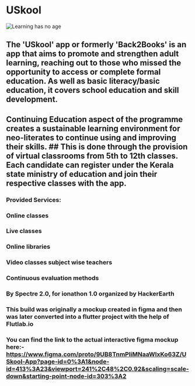 # USkool

![Learning has no age](https://user-images.githubusercontent.com/85440373/160921533-61b5453e-b15f-4683-a0fd-249335c4e83f.png)


## The 'USkool' app or formerly 'Back2Books' is an app that aims to promote and strengthen adult learning, reaching out to those who missed the opportunity to access or complete formal education. As well as basic literacy/basic education, it covers school education and skill development. 
## Continuing Education aspect of the programme creates a sustainable learning environment for neo-literates to continue using and improving their skills. ## This is done through the provision of virtual classrooms from 5th to 12th classes. Each candidate can register under the Kerala state ministry of education and join their respective classes with the app.

### Provided Services:

### Online classes
### Live classes
### Online libraries
### Video classes subject wise teachers
### Continuous evaluation methods



### By Spectre 2.0, for ionathon 1.0 organized by HackerEarth

### This build was originally a mockup created in figma and then was later converted into a flutter project with the help of Flutlab.io

### You can find the link to the actual interactive figma mockup here:- https://www.figma.com/proto/9UB8TnmPIiMNaaWlxKo63Z/USkool-App?page-id=0%3A1&node-id=413%3A23&viewport=241%2C48%2C0.92&scaling=scale-down&starting-point-node-id=303%3A2
